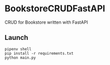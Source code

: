 # BookstoreCRUDFastAPI
CRUD for Bookstore written with FastAPI

## Launch
```
pipenv shell
pip install -r requirements.txt
python main.py
```